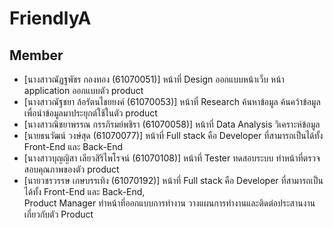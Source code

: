 # FriendlyA


## Member
- [นางสาวณัฏฐพัชร กองทอง (61070051)] หน้าที่ Design ออกแบบหน้าเว็บ หน้า application ออกแบบตัว product <br />
- [นางสาวณัฐชยา ล้อรัตนไชยยงค์ (61070053)] หน้าที่  Research ค้นหาข้อมูล ค้นคว้าข้อมูล เพื่อนำข้อมูลมาประยุกต์ใช้ในตัว product <br />
- [นางสาวณิชยาพรรณ กรรภิรมย์พชิรา (61070058)] หน้าที่  Data Analysis วิเคราะห์ข้อมูล <br />
- [นายธนวัฒน์ วงษ์สุด (61070077)] หน้าที่  Full stack คือ Developer ที่สามารถเป็นได้ทั้ง Front-End และ Back-End <br />
- [นางสาวบุญญิสา เลียวสิริไพโรจน์ (61070108)] หน้าที่  Tester ทดสอบระบบ ทำหน้าที่ตรวจสอบคุณภาพของตัว product <br />
- [นายวชรวรรษ เกษบรรเทิง (61070192)] หน้าที่  Full stack คือ Developer ที่สามารถเป็นได้ทั้ง Front-End และ Back-End,   <br />
Product Manager ทำหน้าที่ออกแบบการทำงาน วางแผนการทำงานและติดต่อประสานงานเกี่ยวกับตัว Product
